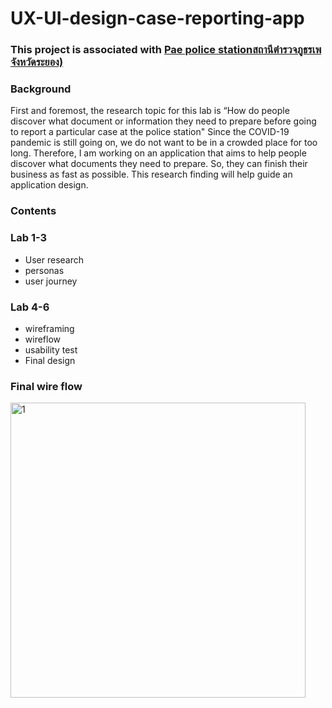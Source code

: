 # UX-UI-design-case-reporting-app

### This project is associated with [Pae police stationสถานีตํารวจภูธรเพ จังหวัดระยอง)](https://phe.rayongpolice.go.th/main.php)

### Background

First and foremost, the research topic for this lab is  “How do people discover what document or information they need to prepare before going to report a particular case at the police station" Since the COVID-19 pandemic is still going on, we do not want to be in a crowded place for too long. Therefore, I am working on an application that aims to help people discover what documents they need to prepare. So, they can finish their business as fast as possible. This research finding will help guide an application design.

### Contents

### Lab 1-3
* User research
* personas
* user journey

### Lab 4-6
* wireframing
* wireflow
* usability test
* Final design

### Final wire flow

<img width="472" alt="1" src="https://user-images.githubusercontent.com/59832457/142926914-5bdaf802-0f15-455c-a2c7-276f9a34e6dd.png">

